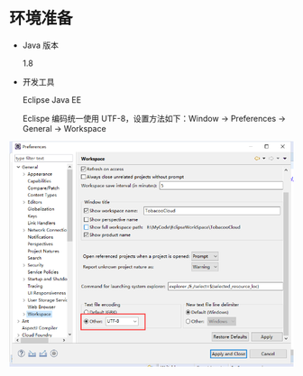 # 环境准备

* Java 版本

  1.8

* 开发工具

  Eclipse Java EE

  Eclispe 编码统一使用 UTF-8，设置方法如下：Window → Preferences → General → Workspace

![编码设置](img/encoding.png)



